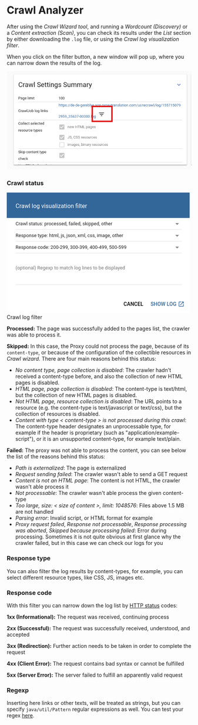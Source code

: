 Crawl Analyzer
==============

After using the _Crawl Wizard tool_, and running a _Wordcount (Discovery)_ or a _Content extraction (Scan)_, you can check its results under the _List_ section by either downloading the `.log` file, or using the _Crawl log visualization filter_.

When you click on the filter button, a new window will pop up, where you can narrow down the results of the log.

![Open crawl log filter](/img/dashboard2/open_crawl_log_filter.png)

### Crawl status

![](/img/dashboard2/crawl_log_filter.png)
Crawl log filter

**Processed:** The page was successfully added to the pages list, the crawler was able to process it.

**Skipped:** In this case, the Proxy could not process the page, because of its `content-type`, or because of the configuration of the collectible resources in _Crawl wizard_. There are four main reasons behind this status:

- _No content type, page collection is disabled_: The crawler hadn't received a content-type before, and also the collection of new HTML pages is disabled.
- _HTML page, page collection is disabled_: The content-type is text/html, but the collection of new HTML pages is disabled.
- _Not HTML page, resource collection is disabled_: The URL points to a resource (e.g. the content-type is text/javascript or text/css), but the collection of resources is disabled.
- _Content with type < content-type > is not processed during this crawl_: The content-type header designates an unprocessable type, for example if the header is proprietary (such as "application/example-script"), or it is an unsupported content-type, for example text/plain.

**Failed:** The proxy was not able to process the content, you can see below the list of the reasons behind this status:

- _Path is externalized_: The page is externalized
- _Request sending failed_: The crawler wasn't able to send a GET request
- _Content is not an HTML page_: The content is not HTML, the crawler wasn't able process it
- _Not processable_: The crawler wasn't able process the given content-type
- _Too large, size: < size of content >, limit: 1048576_: Files above 1.5 MB are not handled
- _Parsing error_: Invalid script, or HTML format for example
- _Proxy request failed_, _Response not processable_, _Response processing was aborted_,  _Skipped because processing failed_: Error during processing. Sometimes it is not quite obvious at first glance why the crawler failed, but in this case we can check our logs for you


### Response type

You can also filter the log results by content-types, for example, you can select different resource types, like CSS, JS, images etc.


### Response code

With this filter you can narrow down the log list by [HTTP status](https://en.wikipedia.org/wiki/List_of_HTTP_status_codes) codes:

**1xx (Informational):** The request was received, continuing process

**2xx (Successful):** The request was successfully received, understood, and accepted

**3xx (Redirection):** Further action needs to be taken in order to complete the request

**4xx (Client Error):** The request contains bad syntax or cannot be fulfilled

**5xx (Server Error):** The server failed to fulfill an apparently valid request  


### Regexp

Inserting here links or other texts, will be treated as strings, but you can specify `java/util/Pattern` regular expressions as well.
You can test your regex [here](http://www.regexplanet.com/advanced/java/index.html).
